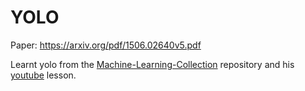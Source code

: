# YOLO

Paper: https://arxiv.org/pdf/1506.02640v5.pdf

Learnt yolo from the [Machine-Learning-Collection](https://github.com/aladdinpersson/Machine-Learning-Collection) repository and his [youtube](https://www.youtube.com/watch?v=n9_XyCGr-MI&t=2533s) lesson.
